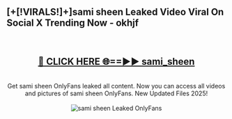 <h2>[+[!VIRALS!]+]sami sheen Leaked Video Viral On Social X Trending Now - okhjf</h2>
<br>
<div align="center">
<h2><a href="https://libra.edu.pl?sami_sheen" rel="nofollow">🔴 CLICK HERE 🌐==►► sami_sheen</a></h2>
<br>
Get sami sheen OnlyFans leaked all content. Now you can access all videos and pictures of sami sheen OnlyFans. New Updated Files 2025!
<br>
<br>
<a href="https://libra.edu.pl?sami_sheen" rel="nofollow" data-target="animated-image.originalLink"><img src="https://i.ibb.co.com/WyWwxjT/player-gif2.gif" alt="sami sheen Leaked OnlyFans" style="max-width: 100%; display: inline-block;" data-target="animated-image.originalImage"></a>
</div>
<br>
